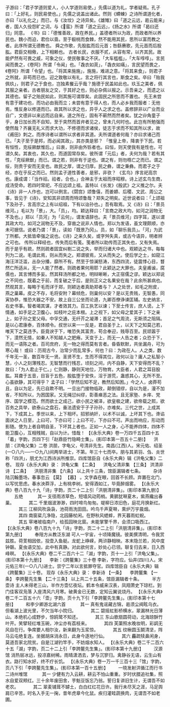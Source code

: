 <!-- { "loadSidebar": true } -->
子游曰：「君子学道则爱人，小人学道则易使。」先儒以道为礼，学者疑焉。孔子曰：「上好礼，则民易使也。」先儒之说盖出诸此。然则《螮蝀》之诗所谓道化者，亦曰「以礼化之」而已，与《汝坟》之诗异矣。《雄雉》曰「道之云远，曷云能来」者，国人久役怨旷之词，与《蛮》所谓「道之云远」，《扬之水》所谓「曷曰还归」同意。
《书》曰：「德惟善政，政在养民。」盖德者所以为政，而政者所以养民也。魏小而迫，君俭以啬。至于殽桃而食棘，然不能用其民，思所以富而教之者。此序所谓无德教也。
舜之作歌，先股肱而后元首；咎繇赓歌，先元首而后股肱。君臣交相儆，上下相赖也。
古者长民，衣服不贰，从容有常，以齐其民。故能俨然有可畏之威，可象之仪，使民敬事之不厌。「大车槛槛」，「大车啍啍」。言民闻而畏之，《卷阿》所谓「令闻」也。「毳衣如菼」，「毳衣如璊」，言民望而畏之，《卷阿》所谓「令望」也。「将其来施施」，施施，难进之意。「将其来食」，则君子之所就，非苟而已也。迎之致敬以有礼，言之将行其言也，斯食之矣。卒曰「贻我佩玖」，则君子之于食也，岂独素餐云乎哉？施德于民盖如此也。玖玉之美者，佩其服之亲者。古者朋友之交，于其好之也，则必杂佩以报之。示吾亲之，而遗之以其德也。留子之贻民如此，则其施可谓厚矣。此固民之所思而不置也。
先王未尝有意于建功也，而功必由我而立；未尝有意于得人也，而人必乡我而服者：无他焉，惟反身以修道而已。故其所以求之也，异乎人之求之也。盖修辞非以广业而业自广，文德非以来远而远自来。道之所在，固有不蕲然而然者矣。犹之丱角童子乎，身日加长而不自知，至于突然而首弁者见之，曾未几何时也。此岂有所勉强而使然哉？齐襄无礼义而求大功，不修德而求诸侯，徒志于求而不知其所以求，故《甫田》刺之。而序诗者以谓所以求者非其道。夫所谓道者何哉？亦曰求诸己而已。「夫子至于是邦，而必闻其政」，其亦类是邪？
「惟皇上帝，降衷于下民。若有恒性，克绥厥猷惟后。」曰衷，则非由外铄者也。曰恒，则天使我有是性也，可谓久矣。其衷也，其久也，而道固常存矣。彼所谓「元后」者，夫何为哉？若有其性，「克绥厥猷」而已。谓之若，则非有于逆也。谓之有，则勿梏亡之而已。谓之绥，则贵于安而无变也。故民之厚，谓之归厚。民之彝，谓之秉彝。而君子之于经，亦在乎反之而已。然则孟子道性善者，是邪，非欤？
《玄鸟》序言祀高宗也。康成谓：「当作祫。祫者，合也。」合神主于太祖而序昭穆。诗上述玄鸟生商，成汤受命。若四时常祀，不应远颂上祖。盖特以《长发》《殷武》之义推之尔。夫《诗》非一人作也，岂可以例言。《閟宫》颂鲁僖，而姜嫄、后稷、文武、周公之事，皆见于《诗》，安知其非颂周而特颂鲁哉？郑失之明矣。近世说者曰：「上颂祖下及孙子，言高宗之上有以绍祖，下有以诒孙也。」吾有取焉。又《诗》曰：「景员维河。」毛以为「景」，大。「员」，均。颖达释曰：「言商之政大均，如河之润物无不及也。」郑以「员河」为「云何」，谓发语辞也。夫「景员维河」四字耳，遂以谓其政大均，如河之润物无不及，穿凿之说非人情也。郑以为发语，虽文理颇顺，亦未可据信。说者乃谓：「景」，读如「既景乃冈」。员，如「聊乐我员」。「河」为武丁所都。大抵皆牵强之说也。《诗》之来久矣，或字舛失真，或古今语异，明者辨之可也。
传所以释经也，传失而后有笺。笺者所以助传而正其失也，又有失焉。而于是乎有疏，然则疏者固宜纠剔二说之失，举而归诸大中也。观颖达之书，每每列为二说。毛谓此焉，则从而失之。郑谓彼焉，又从而失之。使后学之士，如窥江海汪洋泛滥，丛杂分播，靡所不有。然至于惊澜怒涛，东西四流，徒震悸心目，瞀然亡所适从，无一人能了然者。则疏者果何用耶？此颖达之大罪也。夫皇甫谧，腐儒也，其言博而多妄。然其释汤所都之地，明辩晰晰，大正宿儒之谬。颖达以郑说之不同也，既着之于前，而复破之于后，是则正义之名果安在哉？此余所甚病也。然观其言，每略于毛而详于郑，则颖达者真助郑者与？
人之处世，如毛之附皮，燕之巢幕。皮之不存，毛将安附？幕倾危，则巢何以安？是以无贵贱，无智愚，同寅协恭，惟恐大器之不安。故上自三公坐而论道，九卿百僚诤谏匡辅。左史纳言，右史书事。智者竭其谋，才者效其力。百工执艺以谏；下至士传言，庶人谤。上下情通，如手足之卫腹心，如枝叶之庇本根。上之视下，如父母之爱其子；下之亲上，如子孙之爱父母。中孚交通，无纤芥之凝滞；首足之气周流，无斯须之阻隔。是以心君康泰，百体顺令。叔世以来一一反是，君自圣于上，以天下之知莫己若，唯天下之莫违予。臣竟谀于下，唯恐失其富贵，苟合奉迎，贱辱百至。民顽嚣于下，漠然无情，如秦人不知越人之肥瘠。天变于上，而无一人告之者；众恐于下，而无一语陈之者。百司庶府，无一物之得而莫有言者。昏昏默默，共坐漏舟，可为寒心哉！
或曰：历观古今，治常少而乱常多，何也？曰：为政在人。人之类，数千年无一圣，数百年无一贤。圣贤不生，生而不得其位，政何以治？庸人之私智小慧，小人之刻薄残忍。无智慧而行残忍，顷刻之间，内不自静，天下安得而不乱？故曰：「为人君止于仁。」仁则静，静则天地位，万物育。大臣者，人君之耳目股肱。耳聋于五音，目盲于五色，股肱堕于安佚，淫于游荒，蛊惑其心，无所不至。心虽欲静，其可得乎？
孟子曰：「学然后知不足，教然后知困。」今之人，卤莽苟且，自以为足，先已自欺不明。一旦出门接物临政，颠倒错缪，自以为是，漫不加省，不知所以，为困国家。又无绳愆纠缪，彰善瘅恶之法。且无家塾、乡庠、党序、国学之模范。然而欲士之成己，欲小民之被泽，欲皇极之建，欲帝载之熙，欲百务之具举，欲泰山之盘石，垂法遗安于子子孙孙，亦难矣。三代之世，上成其下，下成其上。季世以来，上下相坏。招邪纳奸，以术不以诚，上坏其下也。谗谄面谀之人日至，上曰可，下亦曰可；上曰不可，下亦曰不可。声出而响应，形动而影随。使为上者自明自圣，下坏其上者也。正如一人之身，心不能养四体，四体不能卫腹心，互相残贼，自以为计。惜哉！
 【《永乐大典》卷一万四千五百四十五「着」字韵，页四下引「赵鼎臣竹隐畸士集」。(影印本第一百五十二册)】 
　洪朋：《洪龟父集》二卷
洪朋，字龟父，号清非先生。南昌(江西)人。宋元佑、绍圣(一○八六──一○九八)间两举进士，不第。年三十七而卒。朋与其弟羽、刍、炎世称「四洪」，朋尤为江西诗派所推崇。四库馆臣自《永乐大典》辑《洪龟父集》二卷。
现存《永乐大典》录：
洪龟父集 【二条】 　洪龟父清非集 【三条】 
洪清非诗 【二条】 　洪朋清非集 【六条】 
以上共十三条，馆臣漏辑者七条。
　　杂诗
陆沉翰墨场，春事忽云 【莫】  【暮】 。文字森在眼，回首不长顾。弃置在北门，以写忧思虑。春水泱莽浮，上有桃李树。安得酒如江，毕竟醉烟雾。
 【《永乐大典》卷八百九十九「诗」字韵，页二十二上引「洪朋清非集」。(影印本第九册)】 
　　五绝
　　　其一
支径雨浓草色，短墙风动筠梢。黄鹂犹啭夏木，紫燕纔出春巢。
　　　其二
千里烟波渺渺，四时啼鸟匆匆。堤柳日浓旧色，庭花月换新红。
　　　其三
江柳风吹袅袅，池荷雨洗田田。吟鸟千声夏啭，熏炉万宇晨烟。
　　　其四
南窗棐几净隐，北园藤杖闲。在野秋风蟋蟀，界天暮雨虹蜺。
　　　其五
窣堵坡临南户，给孤园映北窗。未能掌擎千界，会须口吸西江。
 【《永乐大典》卷八百九十九「诗」字韵，页二十二上引「洪朋清非集」。(影印本第九册)】 
　　奉陪方从教泛东湖
可人一宇宙，十顷降魔镜。彼美撰清明，令我赏兹胜。荷芰相因依，投壶入鱼艇。龙蛇上峥嵘，两浒静相映。本末隐兰若，风中度钟磬。夏虫语交加，此中有真静。对此欲何言，妙处心已领。聊复归去来，日入西峰暝。
 【《永乐大典》卷二千二百六十二「湖」字韵，页十一上引「洪龟父集」。(影印本第十九册)】 
　李新：《跨鳌集》三十卷
李新，字符应。仙井(四川)人。宋元佑三年(一○八八)进士。崇宁二年以言抵罪夺官。四库馆臣自《永乐大典》辑《跨鳌集》三十卷。
现存《永乐大典》录：
李新诗 【一条】 　李跨鳌集 【一条】 
李跨鳌先生集 【二十三条】 
以上共二十五条，馆臣漏辑者十条。
　　半方壶诗
主人未得老三山，半作方壶忆夜坛。鹤本令威来汉表，凤翔萧史下琼栏。到门佳客双凫落 入座清风六月寒。破黄金已无数，定知云翼说烧丹。
 【《永乐大典》卷二千二百五十六「壶」字韵，页十九下引「李跨鳌先生集」。(影印本第十七册)】 
　　和李少卿游北湖六首
　　　其一
真有鬼谣藏古锦，曷须尘阀眩乌衣。但看湖上波光里，不欠当年小院归。
　　　其二
碧摇虹影桥横水，翠漏林光日薄山。本绝机心成野步，惊鸥鹭不知还。
　　　其三
东山歌扇圆荷动，北海琼酥竹叶开。笑擘轻红堆玉碗，冲尘亦有荔枝来。
　　　其四
芙蕖照水晚妆明，彩鹢无风自在行。争席要人相尔汝，新来翻为玉浆惊。
　　　其五
纹楸圆玉鬬清坚，阵马云屯绝复连。坐据胡床消永日，此身今逐地行仙。
　　　其六
麤疏犊鼻闲身，莫道吾家北院贫。自是江湖钓竿手，不妨烟水知人。
 【《永乐大典》卷二千二百六十五「湖」字韵，页二十二上引「李跨鳌先生集」。(影印本第十九册)】 
　　汉源馆
消热层冰远，投凉嘉树稀。雨晴潇洒去，梦与沉寥归。禽静谷无语，云生山有衣。路行知水好，终不疗长饥。
 【《永乐大典》卷一万一千三百十三「馆」字韵，页八下引「李跨鳌先生集」。(影印本第一百十五册)】 
　　一晓发射洪循江而行书二诗州堆馆
　　　其一
少健有力入云耕，耕云不怕山重重。岁时伏腊追社集，照水自爱双颊红。三十余年废田舍，芋魁豆饭忘乃翁。誓归复讲旧生计，无谓吾不如老农。
　　　其二
翠麦铺茸不罅土，白白红红花日许。我行未尽天之涯，马足舆肩已辛苦。时名入手无一掬，昔年虎章今化鼠。疾归灌畦蔬换肉，无谓吾不如老圃。
